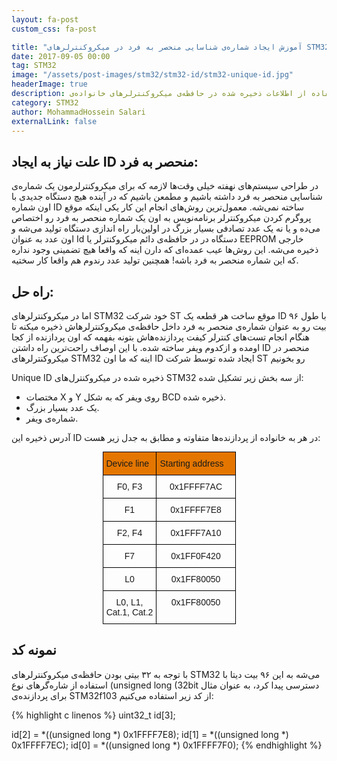 ```yaml
---
layout: fa-post
custom_css: fa-post

title: "آموزش ایجاد شماره‌ی شناسایی منحصر به فرد در میکروکنترلرهای STM32"
date: 2017-09-05 00:00
tag: STM32
image: "/assets/post-images/stm32/stm32-id/stm32-unique-id.jpg"
headerImage: true
description: استفاده از اطلاعات ذخیره شده در حافظه‌ی میکروکنترلرهای خانواده‌ی STM32 جهت دستیابی به یک شماره شناسایی منحصر به فرد
category: STM32
author: MohammadHossein Salari
externalLink: false
---
```


## علت نیاز به ایجاد ID منحصر به فرد:
در طراحی سیستم‌های نهفته خیلی وقت‌ها لازمه که برای میکروکنترلرمون یک شماره‌ی شناسایی منحصر به فرد داشته باشیم و مطمعن باشیم که در آینده هیچ دستگاه جدیدی با اون شماره ID ساخته نمی‌شه.
معمول‌ترین روش‌های انجام این کار یکی اینکه موقع پروگرم کردن میکروکنترلر برنامه‌نویس به اون یک شماره منحصر به فرد رو اختصاص می‌ده و یا نه یک عدد تصادفی بسیار بزرگ در اولین‌بار راه اندازی دستگاه تولید می‌شه و اون عدد به عنوان Id دستگاه در  در حافظه‌ی دائم میکروکنترلر یا EEPROM خارجی ذخیره می‌شه.
این روش‌ها عیب عمده‌ای که دارن اینه که واقعا هیچ تضمینی وجود نداره که این شماره منحصر به فرد باشه! همچنین تولید عدد رندوم هم واقعا کار سختیه.

 
## راه حل:
اما در میکروکنترلرهای STM32 خود شرکت ST موقع ساخت هر قطعه یک ID با طول ۹۶ بیت رو به عنوان شماره‌ی منحصر به فرد داخل حافظه‌ی میکروکنترلرهاش ذخیره میکنه تا هنگام انجام تست‌های کنترلر کیفت پردازنده‌هاش بتونه بفهمه که اون پردازنده از کجا اومده و ازکدوم ویفر ساخته شده.
با این اوصاف راحت‌ترین راه داشتن ID منحصر در میکروکنترلرهای STM32 اینه که ما اون ID ایجاد شده توسط شرکت ST رو بخونیم 


Unique ID ذخیره شده در میکروکنترل‌های STM32 از سه بخش زیر تشکیل شده:

-   مختصات X و Y روی ویفر که به شکل BCD ذخیره شده.
-   یک عدد بسیار بزرگ.
-   شماره‌ی ویفر.

آدرس ذخیره این ID در هر به خانواده‌ از پردازنده‌ها متفاوته و مطابق به جدل زیر هست:

<style type="text/css">
.tg  {border-collapse:collapse;border-spacing:0;margin:0px auto;}
.tg td{border-color:black;border-style:solid;border-width:1px;font-family:Arial, sans-serif;font-size:14px;
  overflow:hidden;padding:10px 5px;word-break:normal;}
.tg th{border-color:black;border-style:solid;border-width:1px;font-family:Arial, sans-serif;font-size:14px;
  font-weight:normal;overflow:hidden;padding:10px 5px;word-break:normal;}
.tg .tg-baqh{text-align:center;vertical-align:top}
.tg .tg-qssw{background-color:#E47600;text-align:left;vertical-align:top}
.tg-wrap {direction: ltr;}
@media screen and (max-width: 767px) {.tg {width: auto !important;}.tg col {width: auto !important;}.tg-wrap {overflow-x: auto;-webkit-overflow-scrolling: touch;margin: auto 0px;}}</style>
<div class="tg-wrap"><table class="tg" style="undefined;table-layout: fixed; width: 213px">
<colgroup>
<col style="width: 86.25px">
<col style="width: 126.25px">
</colgroup>
<thead>
  <tr>
    <th class="tg-qssw">Device line</th>
    <th class="tg-qssw">Starting address</th>
  </tr>
</thead>
<tbody>
  <tr>
    <td class="tg-baqh">F0, F3</td>
    <td class="tg-baqh">0x1FFFF7AC</td>
  </tr>
  <tr>
    <td class="tg-baqh">F1</td>
    <td class="tg-baqh">0x1FFFF7E8</td>
  </tr>
  <tr>
    <td class="tg-baqh">F2, F4</td>
    <td class="tg-baqh">0x1FFF7A10</td>
  </tr>
  <tr>
    <td class="tg-baqh">F7</td>
    <td class="tg-baqh">0x1FF0F420</td>
  </tr>
  <tr>
    <td class="tg-baqh">L0</td>
    <td class="tg-baqh">0x1FF80050</td>
  </tr>
  <tr>
    <td class="tg-baqh">L0, L1,<br>Cat.1, Cat.2</td>
    <td class="tg-baqh">0x1FF80050</td>
  </tr>
</tbody>
</table></div>


## نمونه کد
با توجه به ۳۲ بیتی بودن حافظه‌ی میکروکنترلرهای STM32 می‌شه به این ۹۶ بیت دیتا با استفاده از شاره‌گرهای نوع (unsigned long (32bit دسترسی پیدا کرد، به عنوان مثال برای پردازنده‌ی STM32f103 از کد زیر استفاده می‌کنیم:

{% highlight c linenos %}
uint32_t id[3];

id[2] = *((unsigned long *) 0x1FFFF7E8);
id[1] = *((unsigned long *) 0x1FFFF7EC);
id[0] = *((unsigned long *) 0x1FFFF7F0);
{% endhighlight %}
